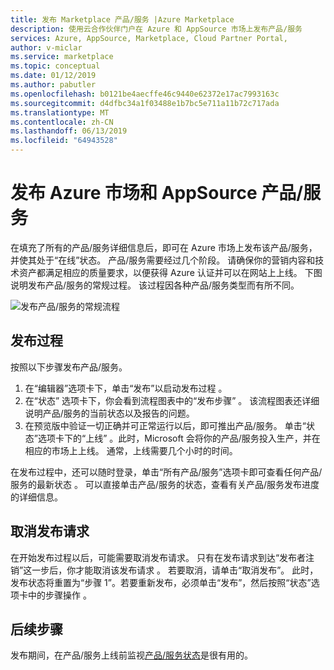 ```yaml
---
title: 发布 Marketplace 产品/服务 |Azure Marketplace
description: 使用云合作伙伴门户在 Azure 和 AppSource 市场上发布产品/服务
services: Azure, AppSource, Marketplace, Cloud Partner Portal,
author: v-miclar
ms.service: marketplace
ms.topic: conceptual
ms.date: 01/12/2019
ms.author: pabutler
ms.openlocfilehash: b0121be4aecffe46c9440e62372e17ac7993163c
ms.sourcegitcommit: d4dfbc34a1f03488e1b7bc5e711a11b72c717ada
ms.translationtype: MT
ms.contentlocale: zh-CN
ms.lasthandoff: 06/13/2019
ms.locfileid: "64943528"
---
```

# <a name="publish-azure-marketplace-and-appsource-offers"></a>发布 Azure 市场和 AppSource 产品/服务

在填充了所有的产品/服务详细信息后，即可在 Azure 市场上发布该产品/服务，并使其处于“在线”状态。 产品/服务需要经过几个阶段。 请确保你的营销内容和技术资产都满足相应的质量要求，以便获得 Azure 认证并可以在网站上上线。  下图说明发布产品/服务的常规过程。  该过程因各种产品/服务类型而有所不同。

![发布产品/服务的常规流程](./media/publish-flow.png)


## <a name="publishing-process"></a>发布过程

按照以下步骤发布产品/服务。

1. 在“编辑器”选项卡下，单击“发布”以启动发布过程   。
2. 在“状态”  选项卡下，你会看到流程图表中的“发布步骤”  。  该流程图表还详细说明产品/服务的当前状态以及报告的问题。
3. 在预览版中验证一切正确并可正常运行以后，即可推出产品/服务。 单击“状态”选项卡下的“上线”   。此时，Microsoft 会将你的产品/服务投入生产，并在相应的市场上上线。 通常，上线需要几个小时的时间。

在发布过程中，还可以随时登录，单击“所有产品/服务”选项卡即可查看任何产品/服务的最新状态  。 可以直接单击产品/服务的状态，查看有关产品/服务发布进度的详细信息。


## <a name="canceling-the-publishing-request"></a>取消发布请求

在开始发布过程以后，可能需要取消发布请求。 只有在发布请求到达“发布者注销”这一步后，你才能取消该发布请求  。 若要取消，请单击“取消发布”。  此时，发布状态将重置为“步骤 1”。若要重新发布，必须单击“发布”，然后按照“状态”选项卡中的步骤操作   。


## <a name="next-steps"></a>后续步骤

发布期间，在产品/服务上线前监视[产品/服务状态](./cpp-view-status-offer.md)是很有用的。 